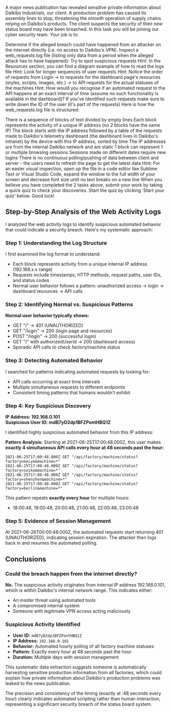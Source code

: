 A major news publication has revealed sensitive private information about Daikibo Industrials, our client. A production problem has caused its assembly lines to stop, threatening the smooth operation of supply chains relying on Daikibo’s products. The client suspects the security of their new status board may have been breached.
In this task you will be joining our cyber security team. Your job is to:

Determine if the alleged breach could have happened from an attacker on the internet directly (i.e. no access to Daikibo's VPN).
Inspect a web_requests.log file (listing only data from a period when the alleged attack has to have happened):
Try to spot suspicious requests
Hint: In the Resources section, you can find a diagram example of how to read the logs file
Hint: Look for longer sequences of user requests
Hint: Notice the order of requests from Login → to requests for the dashboard page's resources (styles, scripts, images, etc.) → to API requests for the actual statuses of the machines
Hint: How would you recognise if an automated request to the API happens at an exact interval of time (assume no such functionality is available in the dashboard)?
If you've identified such requests make sure to write down the ID of the user (it's part of the requests)
Here is how the web_requests.log file is structured:

There is a sequence of blocks of text divided by empty lines
Each block represents the activity of a unique IP address (no 2 blocks have the same IP)
The block starts with the IP address followed by a table of the requests made to Daikibo's telemetry dashboard (the dashboard lives in Daikibo's intranet) by the device with this IP address, sorted by time
The IP addresses are from the internal Daikibo network and are static
1 block can represent 1 or multiple browsing sessions
Sessions made on different dates require new logins
There is no continuous polling/pushing of data between client and server - the users need to refresh the page to get the latest data
Hint: For an easier visual inspection, open up the file in a code editor like Sublime Text or Visual Studio Code, expand the window to the full width of your screen and decrease font size until no text breaks on a new line
When you believe you have completed the 2 tasks above, submit your work by taking a quick quiz to check your discoveries. Start the quiz by clicking 'Start your quiz' below. Good luck!

## Step-by-Step Analysis of the Web Activity Logs

I analyzed the web activity logs to identify suspicious automated behavior that could indicate a security breach. Here's my systematic approach:

### Step 1: Understanding the Log Structure
I first examined the log format to understand:
- Each block represents activity from a unique internal IP address (192.168.x.x range)
- Requests include timestamps, HTTP methods, request paths, user IDs, and status codes
- Normal user behavior follows a pattern: unauthorized access → login → dashboard resources → API calls

### Step 2: Identifying Normal vs. Suspicious Patterns

**Normal user behavior typically shows:**
- GET "/" → 401 (UNAUTHORIZED) 
- GET "/login" → 200 (login page and resources)
- POST "/login" → 200 (successful login)
- GET "/" with authorizedUserId → 200 (dashboard access)
- Sporadic API calls to check factory/machine status

### Step 3: Detecting Automated Behavior

I searched for patterns indicating automated requests by looking for:
- API calls occurring at exact time intervals
- Multiple simultaneous requests to different endpoints
- Consistent timing patterns that humans wouldn't exhibit

### Step 4: Key Suspicious Discovery

**IP Address: 192.168.0.101**  
**Suspicious User ID: mdB7yD2dp1BFZPontHBQ1Z**

I identified highly suspicious automated behavior from this IP address:

**Pattern Analysis:**
Starting at 2021-06-25T17:00:48.000Z, this user makes **exactly 4 simultaneous API calls every hour at 48 seconds past the hour:**

```
2021-06-25T17:00:48.000Z GET "/api/factory/machine/status?factory=meiyo&machine=*"
2021-06-25T17:00:48.000Z GET "/api/factory/machine/status?factory=seiko&machine=*" 
2021-06-25T17:00:48.000Z GET "/api/factory/machine/status?factory=shenzhen&machine=*"
2021-06-25T17:00:48.000Z GET "/api/factory/machine/status?factory=berlin&machine=*"
```

This pattern repeats **exactly every hour** for multiple hours:
- 18:00:48, 19:00:48, 20:00:48, 21:00:48, 22:00:48, 23:00:48

### Step 5: Evidence of Session Management

At 2021-06-26T00:00:48.000Z, the automated requests start returning 401 (UNAUTHORIZED), indicating session expiration. The attacker then logs back in and resumes the automated polling.

## Conclusions

### Could the breach happen from the internet directly?
**No.** The suspicious activity originates from internal IP address 192.168.0.101, which is within Daikibo's internal network range. This indicates either:
- An insider threat using automated tools
- A compromised internal system
- Someone with legitimate VPN access acting maliciously

### Suspicious Activity Identified
- **User ID:** `mdB7yD2dp1BFZPontHBQ1Z`
- **IP Address:** `192.168.0.101` 
- **Behavior:** Automated hourly polling of all factory machine statuses
- **Pattern:** Exactly every hour at 48 seconds past the hour
- **Duration:** Multiple days with session management

This systematic data extraction suggests someone is automatically harvesting sensitive production information from all factories, which could explain how private information about Daikibo's production problems was leaked to the news publication.

The precision and consistency of the timing (exactly at :48 seconds every hour) clearly indicates automated scripting rather than human interaction, representing a significant security breach of the status board system.
